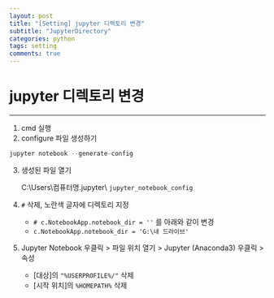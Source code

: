 ```yaml
---
layout: post
title: "[Setting] jupyter 디렉토리 변경"
subtitle: "JupyterDirectory"
categories: python
tags: setting
comments: true
---
```


# jupyter 디렉토리 변경

* * *

1. cmd 실행
2. configure 파일 생성하기
```python
jupyter notebook --generate-config
```
3. 생성된 파일 열기

    C:\Users\컴퓨터명\.jupyter\ `jupyter_notebook_config`

4. `#` 삭제, 노란색 글자에 디렉토리 지정
    * `# c.NotebookApp.notebook_dir = ''` 를 아래와 같이 변경
    * `c.NotebookApp.notebook_dir = 'G:\내 드라이브'`

5. Jupyter Notebook 우클릭 > 파일 위치 열기 > Jupyter (Anaconda3) 우클릭 > 속성
    * [대상]의 `"%USERPROFILE%/"` 삭제
    * [시작 위치]의 `%HOMEPATH%` 삭제
